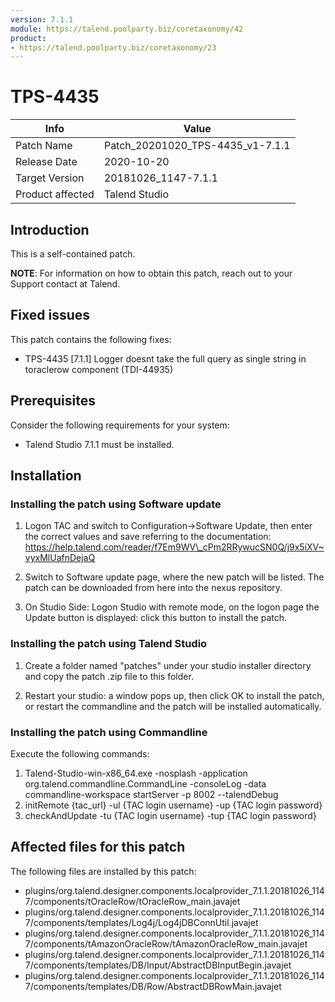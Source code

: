 ```yaml
---
version: 7.1.1
module: https://talend.poolparty.biz/coretaxonomy/42
product:
- https://talend.poolparty.biz/coretaxonomy/23
---
```


# TPS-4435

| Info             | Value |
| ---------------- | ---------------- |
| Patch Name       | Patch\_20201020\_TPS-4435\_v1-7.1.1 |
| Release Date     | 2020-10-20 |
| Target Version   | 20181026\_1147-7.1.1 |
| Product affected | Talend Studio |

## Introduction

This is a self-contained patch.

**NOTE**: For information on how to obtain this patch, reach out to your Support contact at Talend.

## Fixed issues

This patch contains the following fixes:

- TPS-4435 [7.1.1] Logger doesnt take the full query as single string in toraclerow component (TDI-44935)

## Prerequisites <!-- mandatory -->

Consider the following requirements for your system:

- Talend Studio 7.1.1 must be installed.


## Installation

### Installing the patch using Software update <!-- if applicable -->

1) Logon TAC and switch to Configuration->Software Update, then enter the correct values and save referring to the documentation: https://help.talend.com/reader/f7Em9WV\_cPm2RRywucSN0Q/j9x5iXV~vyxMlUafnDejaQ

2) Switch to Software update page, where the new patch will be listed. The patch can be downloaded from here into the nexus repository.

3) On Studio Side: Logon Studio with remote mode, on the logon page the Update button is displayed: click this button to install the patch.

### Installing the patch using Talend Studio <!-- if applicable -->

1) Create a folder named "patches" under your studio installer directory and copy the patch .zip file to this folder.

2) Restart your studio: a window pops up, then click OK to install the patch, or restart the commandline and the patch will be installed automatically.

### Installing the patch using Commandline <!-- if applicable -->

Execute the following commands:

1. Talend-Studio-win-x86\_64.exe -nosplash -application org.talend.commandline.CommandLine -consoleLog -data commandline-workspace startServer -p 8002 --talendDebug
2. initRemote {tac\_url} -ul {TAC login username} -up {TAC login password}
3. checkAndUpdate -tu {TAC login username} -tup {TAC login password}


## Affected files for this patch <!-- if applicable -->

The following files are installed by this patch:

- plugins/org.talend.designer.components.localprovider\_7.1.1.20181026\_1147/components/tOracleRow/tOracleRow\_main.javajet
- plugins/org.talend.designer.components.localprovider\_7.1.1.20181026\_1147/components/templates/Log4j/Log4jDBConnUtil.javajet
- plugins/org.talend.designer.components.localprovider\_7.1.1.20181026\_1147/components/tAmazonOracleRow/tAmazonOracleRow\_main.javajet
- plugins/org.talend.designer.components.localprovider\_7.1.1.20181026\_1147/components/templates/DB/Input/AbstractDBInputBegin.javajet
- plugins/org.talend.designer.components.localprovider\_7.1.1.20181026\_1147/components/templates/DB/Row/AbstractDBRowMain.javajet
